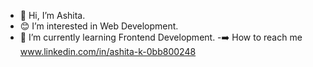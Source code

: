 - 👋 Hi, I’m Ashita.
- 😊 I’m interested in Web Development.
- 🌱 I’m currently learning Frontend Development.
-➡️ How to reach me www.linkedin.com/in/ashita-k-0bb800248



<!---
Ashita-23/Ashita-23 is a ✨ special ✨ repository because its `README.md` (this file) appears on your GitHub profile.
You can click the Preview link to take a look at your changes.
--->
